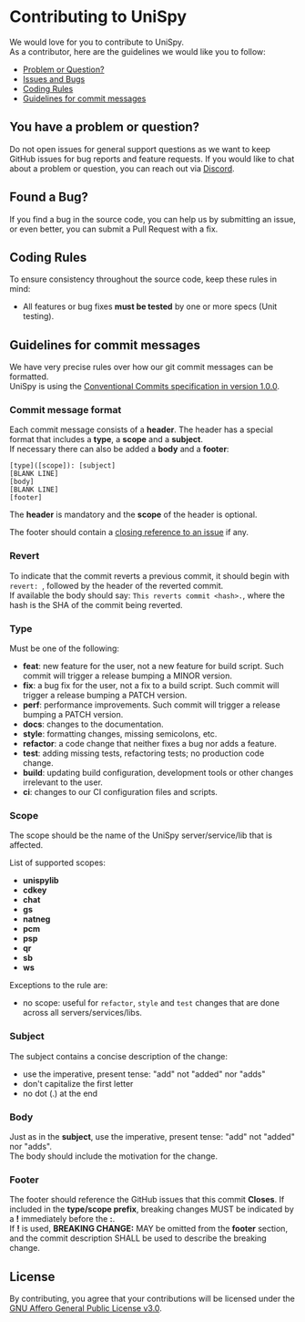 # Contributing to UniSpy

We would love for you to contribute to UniSpy.\
As a contributor, here are the guidelines we would like you to follow:

 - [Problem or Question?](#question)
 - [Issues and Bugs](#issue)
 - [Coding Rules](#rules)
 - [Guidelines for commit messages](#commit)

## <a name="question"></a> You have a problem or question?

Do not open issues for general support questions as we want to keep GitHub issues for bug reports and feature requests.
If you would like to chat about a problem or question, you can reach out via [Discord](https://discord.gg/Tv85Am4).

## <a name="issue"></a> Found a Bug?
If you find a bug in the source code, you can help us by
submitting an issue, or even better, you can submit a Pull Request with a fix.

## <a name="rules"></a> Coding Rules
To ensure consistency throughout the source code, keep these rules in mind:

* All features or bug fixes **must be tested** by one or more specs (Unit testing).

## <a name="commit"></a> Guidelines for commit messages

We have very precise rules over how our git commit messages can be formatted.\
UniSpy is using the [Conventional Commits specification in version 1.0.0](https://www.conventionalcommits.org/en/v1.0.0/).

### Commit message format
Each commit message consists of a **header**. The header has a special
format that includes a **type**, a **scope** and a **subject**.\
If necessary there can also be added a **body** and a **footer**:

```
[type]([scope]): [subject]
[BLANK LINE]
[body]
[BLANK LINE]
[footer]
```

The **header** is mandatory and the **scope** of the header is optional.

The footer should contain a [closing reference to an issue](https://help.github.com/articles/closing-issues-via-commit-messages/) if any.

### Revert
To indicate that the commit reverts a previous commit, it should begin with `revert: `, followed by the header of the reverted commit.\
If available the body should say: `This reverts commit <hash>.`, where the hash is the SHA of the commit being reverted.

### Type
Must be one of the following:

* **feat**: new feature for the user, not a new feature for build script. Such commit will trigger a release bumping a MINOR version.
* **fix**: a bug fix for the user, not a fix to a build script. Such commit will trigger a release bumping a PATCH version.
* **perf**: performance improvements. Such commit will trigger a release bumping a PATCH version.
* **docs**: changes to the documentation.
* **style**: formatting changes, missing semicolons, etc.
* **refactor**: a code change that neither fixes a bug nor adds a feature.
* **test**: adding missing tests, refactoring tests; no production code change.
* **build**: updating build configuration, development tools or other changes irrelevant to the user.
* **ci**: changes to our CI configuration files and scripts.

### Scope
The scope should be the name of the UniSpy server/service/lib that is affected.

List of supported scopes:

* **unispylib**
* **cdkey**
* **chat**
* **gs**
* **natneg**
* **pcm**
* **psp**
* **qr**
* **sb**
* **ws**

Exceptions to the rule are:

* no scope: useful for `refactor`, `style` and `test` changes that are done across all servers/services/libs.

### Subject
The subject contains a concise description of the change:

* use the imperative, present tense: "add" not "added" nor "adds"
* don't capitalize the first letter
* no dot (.) at the end

### Body
Just as in the **subject**, use the imperative, present tense: "add" not "added" nor "adds".\
The body should include the motivation for the change.

### Footer
The footer should reference the GitHub issues that this commit **Closes**.
If included in the **type/scope prefix**, breaking changes MUST be indicated by a **!** immediately before the **:**.\
If **!** is used, **BREAKING CHANGE:** MAY be omitted from the **footer** section, and the commit description SHALL be used to describe the breaking change.

## License
By contributing, you agree that your contributions will be licensed under the [GNU Affero General Public License v3.0](./LICENSE).

